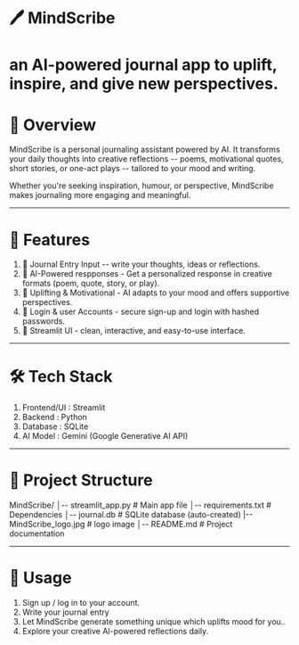 # 🖊️ MindScribe
# an AI-powered journal app to uplift, inspire, and give new perspectives.

# 🌟 Overview
MindScribe is a personal journaling assistant powered by AI.
It transforms your daily thoughts into creative reflections -- poems, motivational quotes, short stories, or one-act plays -- tailored to your mood and writing.

Whether you're seeking inspiration, humour, or perspective, MindScribe makes journaling more engaging and meaningful.

----------------------------------------------------------------------------------

# 🚀 Features
1.  📝 Journal Entry Input -- write your thoughts, ideas or reflections.
2.  🤖 AI-Powered respponses - Get a personalized response in creative formats (poem, quote, story, or play).
3.  🌈 Uplifting & Motivational - AI adapts to your mood and offers supportive perspectives.
4.  🔐 Login & user Accounts - secure sign-up and login with hashed passwords.
5.  🎨 Streamlit UI - clean, interactive, and easy-to-use interface.

--------------------------------------------------------------------------------

# 🛠️ Tech Stack
1. Frontend/UI : Streamlit
2. Backend : Python
3. Database : SQLite
4. AI Model : Gemini (Google Generative AI API)

-------------------------------------------------------------------------------

# 📁 Project Structure 
MindScribe/
│-- streamlit_app.py     # Main app file
│-- requirements.txt     # Dependencies
│-- journal.db          # SQLite database (auto-created)
|-- MindScribe_logo.jpg  # logo image
│-- README.md            # Project documentation

---------------------------------------------------------------------------------

# 🎯 Usage 
1. Sign up / log in to your account.
2. Write your journal entry
3. Let MindScribe generate something unique which uplifts mood for you..
4. Explore your creative AI-powered reflections daily.
